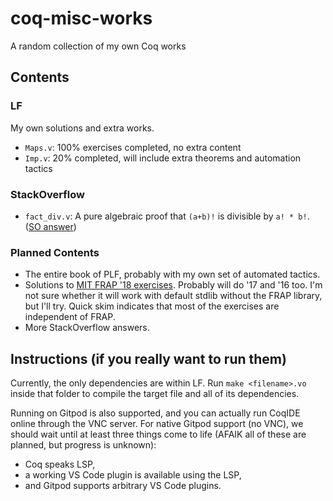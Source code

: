 # coq-misc-works

A random collection of my own Coq works

## Contents

### LF

My own solutions and extra works.

* `Maps.v`: 100% exercises completed, no extra content
* `Imp.v`: 20% completed, will include extra theorems and automation tactics

### StackOverflow

* `fact_div.v`: A pure algebraic proof that `(a+b)!` is divisible by `a! * b!`. ([SO answer](https://stackoverflow.com/questions/55333331/coq-proof-that-factorial-n-factorial-k-factorial-n-k-is-integer/55944121#55944121))

### Planned Contents

* The entire book of PLF, probably with my own set of automated tactics.
* Solutions to [MIT FRAP '18 exercises](https://github.com/mit-frap/spring18). Probably will do '17 and '16 too.
  I'm not sure whether it will work with default stdlib without the FRAP library, but I'll try. Quick skim indicates that most of the exercises are independent of FRAP.
* More StackOverflow answers.

## Instructions (if you really want to run them)

Currently, the only dependencies are within LF.
Run `make <filename>.vo` inside that folder to compile the target file and all of its dependencies.

Running on Gitpod is also supported, and you can actually run CoqIDE online through the VNC server.
For native Gitpod support (no VNC), we should wait until at least three things come to life
(AFAIK all of these are planned, but progress is unknown):

* Coq speaks LSP,
* a working VS Code plugin is available using the LSP,
* and Gitpod supports arbitrary VS Code plugins.

